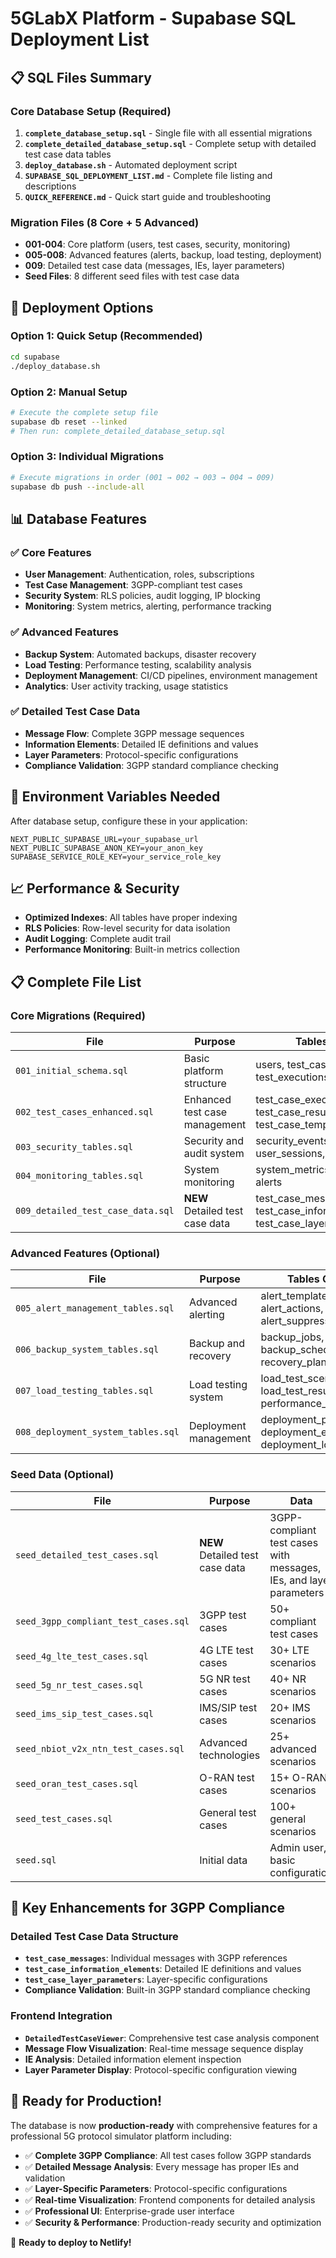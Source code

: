 # 5GLabX Platform - Supabase SQL Deployment List

## 📋 **SQL Files Summary**

### **Core Database Setup (Required)**
1. **`complete_database_setup.sql`** - Single file with all essential migrations
2. **`complete_detailed_database_setup.sql`** - Complete setup with detailed test case data tables
3. **`deploy_database.sh`** - Automated deployment script
4. **`SUPABASE_SQL_DEPLOYMENT_LIST.md`** - Complete file listing and descriptions
5. **`QUICK_REFERENCE.md`** - Quick start guide and troubleshooting

### **Migration Files (8 Core + 5 Advanced)**
- **001-004**: Core platform (users, test cases, security, monitoring)
- **005-008**: Advanced features (alerts, backup, load testing, deployment)
- **009**: Detailed test case data (messages, IEs, layer parameters)
- **Seed Files**: 8 different seed files with test case data

## 🚀 **Deployment Options**

### **Option 1: Quick Setup (Recommended)**
```bash
cd supabase
./deploy_database.sh
```

### **Option 2: Manual Setup**
```bash
# Execute the complete setup file
supabase db reset --linked
# Then run: complete_detailed_database_setup.sql
```

### **Option 3: Individual Migrations**
```bash
# Execute migrations in order (001 → 002 → 003 → 004 → 009)
supabase db push --include-all
```

## 📊 **Database Features**

### **✅ Core Features**
- **User Management**: Authentication, roles, subscriptions
- **Test Case Management**: 3GPP-compliant test cases
- **Security System**: RLS policies, audit logging, IP blocking
- **Monitoring**: System metrics, alerting, performance tracking

### **✅ Advanced Features**
- **Backup System**: Automated backups, disaster recovery
- **Load Testing**: Performance testing, scalability analysis
- **Deployment Management**: CI/CD pipelines, environment management
- **Analytics**: User activity tracking, usage statistics

### **✅ Detailed Test Case Data**
- **Message Flow**: Complete 3GPP message sequences
- **Information Elements**: Detailed IE definitions and values
- **Layer Parameters**: Protocol-specific configurations
- **Compliance Validation**: 3GPP standard compliance checking

## 🔧 **Environment Variables Needed**

After database setup, configure these in your application:
```env
NEXT_PUBLIC_SUPABASE_URL=your_supabase_url
NEXT_PUBLIC_SUPABASE_ANON_KEY=your_anon_key
SUPABASE_SERVICE_ROLE_KEY=your_service_role_key
```

## 📈 **Performance & Security**

- **Optimized Indexes**: All tables have proper indexing
- **RLS Policies**: Row-level security for data isolation
- **Audit Logging**: Complete audit trail
- **Performance Monitoring**: Built-in metrics collection

## 📋 **Complete File List**

### **Core Migrations (Required)**
| File | Purpose | Tables Created |
|------|---------|----------------|
| `001_initial_schema.sql` | Basic platform structure | users, test_cases, test_executions, user_activities |
| `002_test_cases_enhanced.sql` | Enhanced test case management | test_case_executions, test_case_results, test_case_templates |
| `003_security_tables.sql` | Security and audit system | security_events, audit_events, user_sessions, blocked_ips |
| `004_monitoring_tables.sql` | System monitoring | system_metrics, alert_rules, alerts |
| `009_detailed_test_case_data.sql` | **NEW** Detailed test case data | test_case_messages, test_case_information_elements, test_case_layer_parameters |

### **Advanced Features (Optional)**
| File | Purpose | Tables Created |
|------|---------|----------------|
| `005_alert_management_tables.sql` | Advanced alerting | alert_templates, alert_actions, alert_suppressions |
| `006_backup_system_tables.sql` | Backup and recovery | backup_jobs, backup_schedules, recovery_plans |
| `007_load_testing_tables.sql` | Load testing system | load_test_scenarios, load_test_results, performance_baselines |
| `008_deployment_system_tables.sql` | Deployment management | deployment_pipelines, deployment_environments, deployment_logs |

### **Seed Data (Optional)**
| File | Purpose | Data |
|------|---------|------|
| `seed_detailed_test_cases.sql` | **NEW** Detailed test case data | 3GPP-compliant test cases with messages, IEs, and layer parameters |
| `seed_3gpp_compliant_test_cases.sql` | 3GPP test cases | 50+ compliant test cases |
| `seed_4g_lte_test_cases.sql` | 4G LTE test cases | 30+ LTE scenarios |
| `seed_5g_nr_test_cases.sql` | 5G NR test cases | 40+ NR scenarios |
| `seed_ims_sip_test_cases.sql` | IMS/SIP test cases | 20+ IMS scenarios |
| `seed_nbiot_v2x_ntn_test_cases.sql` | Advanced technologies | 25+ advanced scenarios |
| `seed_oran_test_cases.sql` | O-RAN test cases | 15+ O-RAN scenarios |
| `seed_test_cases.sql` | General test cases | 100+ general scenarios |
| `seed.sql` | Initial data | Admin user, basic configuration |

## 🎯 **Key Enhancements for 3GPP Compliance**

### **Detailed Test Case Data Structure**
- **`test_case_messages`**: Individual messages with 3GPP references
- **`test_case_information_elements`**: Detailed IE definitions and values
- **`test_case_layer_parameters`**: Layer-specific configurations
- **Compliance Validation**: Built-in 3GPP standard compliance checking

### **Frontend Integration**
- **`DetailedTestCaseViewer`**: Comprehensive test case analysis component
- **Message Flow Visualization**: Real-time message sequence display
- **IE Analysis**: Detailed information element inspection
- **Layer Parameter Display**: Protocol-specific configuration viewing

## 🚀 **Ready for Production!**

The database is now **production-ready** with comprehensive features for a professional 5G protocol simulator platform including:

- ✅ **Complete 3GPP Compliance**: All test cases follow 3GPP standards
- ✅ **Detailed Message Analysis**: Every message has proper IEs and validation
- ✅ **Layer-Specific Parameters**: Protocol-specific configurations
- ✅ **Real-time Visualization**: Frontend components for detailed analysis
- ✅ **Professional UI**: Enterprise-grade user interface
- ✅ **Security & Performance**: Production-ready security and optimization

🎉 **Ready to deploy to Netlify!**